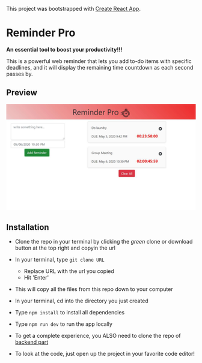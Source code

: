 This project was bootstrapped with [Create React App](https://github.com/facebook/create-react-app).

# Reminder Pro
**An essential tool to boost your productivity!!!**

This is a powerful web reminder that lets you add to-do items with specific deadlines, and it will display the remaining time countdown as each second passes by.

## Preview
![Screenshot of Application](src/images/reminder-screenshot.jpg)

## Installation
- Clone the repo in your terminal by clicking the _green_ clone or download button at the top right and copyin the url
- In your terminal, type  ```git clone URL```
  - Replace URL with the url you copied
  - Hit 'Enter'
- This will copy all the files from this repo down to your computer
- In your terminal, cd into the directory you just created
- Type ```npm install``` to install all dependencies
- Type ```npm run dev``` to run the app locally
- To get a complete experience, you ALSO need to clone the repo of [backend part](https://github.com/URpineapple/spotifyMaster-backend)

- To look at the code, just open up the project in your favorite code editor!
